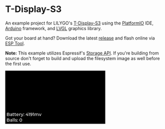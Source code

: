 # T-Display-S3
An example project for LILYGO's [T-Display-S3](https://www.lilygo.cc/products/t-display-s3) using the [PlatformIO](https://platformio.org) IDE, [Arduino](https://www.arduino.cc/) framework, and [LVGL](https://lvgl.io/) graphics library.

Got your board at hand? Download the latest [release](https://github.com/KamranAghlami/T-Display-S3/releases/latest) and flash online via [ESP Tool](https://espressif.github.io/esptool-js).

**Note:** This example utilizes Espressif's [Storage API](https://docs.espressif.com/projects/esp-idf/en/latest/esp32s3/api-reference/storage/index.html). If you're building from source don't forget to build and upload the filesystem image as well before the first use.

![docs/example.gif](docs/example.gif?raw=true)
